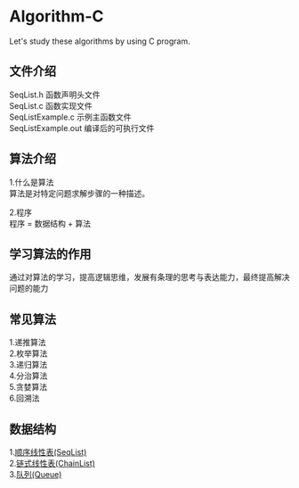 # Algorithm-C
Let's study these algorithms by using C program.

## 文件介绍  
  SeqList.h 函数声明头文件    
  SeqList.c 函数实现文件    
  SeqListExample.c 示例主函数文件    
  SeqListExample.out 编译后的可执行文件    

## 算法介绍
1.什么是算法    
  算法是对特定问题求解步骤的一种描述。    

2.程序    
  程序 = 数据结构 + 算法    

## 学习算法的作用    
  通过对算法的学习，提高逻辑思维，发展有条理的思考与表达能力，最终提高解决问题的能力

## 常见算法
1.递推算法    
2.枚举算法    
3.递归算法    
4.分治算法    
5.贪婪算法    
6.回溯法

## 数据结构
1.[顺序线性表(SeqList)](https://github.com/hongker/Algorithm-C/tree/master/src/SeqList)   
2.[链式线性表(ChainList)](https://github.com/hongker/Algorithm-C/tree/master/src/ChainList)   
3.[队列(Queue)](https://github.com/hongker/Algorithm-C/tree/master/src/Queue)    
